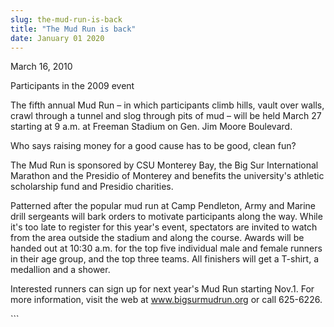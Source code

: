 ```yaml
---
slug: the-mud-run-is-back
title: "The Mud Run is back"
date: January 01 2020
---
```


 
<p>March 16, 2010</p>
<p></p>
<p>Participants in the 2009 event</p>
<p></p>
<p>
  The fifth annual Mud Run – in which participants climb hills, vault over
  walls, crawl through a tunnel and slog through pits of mud – will be held
  March 27 starting at 9 a.m. at Freeman Stadium on Gen. Jim Moore Boulevard.
</p>
<p>Who says raising money for a good cause has to be good, clean fun?</p>
<p>
  The Mud Run is sponsored by CSU Monterey Bay, the Big Sur International
  Marathon and the Presidio of Monterey and benefits the university's athletic
  scholarship fund and Presidio charities.
</p>
<p>
  Patterned after the popular mud run at Camp Pendleton, Army and Marine drill
  sergeants will bark orders to motivate participants along the way. While it's
  too late to register for this year's event, spectators are invited to watch
  from the area outside the stadium and along the course. Awards will be handed
  out at 10:30 a.m. for the top five individual male and female runners in their
  age group, and the top three teams. All finishers will get a T-shirt, a
  medallion and a shower.
</p>
<p>
  Interested runners can sign up for next year's Mud Run starting Nov.1. For
  more information, visit the web at
  <a href="https://www.bigsurmudrun.org/">www.bigsurmudrun.org</a> or call
  625-6226.
</p>
```
